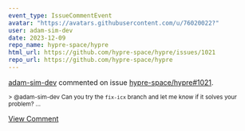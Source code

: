```yaml
---
event_type: IssueCommentEvent
avatar: "https://avatars.githubusercontent.com/u/76020022?"
user: adam-sim-dev
date: 2023-12-09
repo_name: hypre-space/hypre
html_url: https://github.com/hypre-space/hypre/issues/1021
repo_url: https://github.com/hypre-space/hypre
---
```


<a href='https://github.com/adam-sim-dev' target='_blank'>adam-sim-dev</a> commented on issue <a href='https://github.com/hypre-space/hypre/issues/1021' target='_blank'>hypre-space/hypre#1021</a>.

<small>> @adam-sim-dev Can you try the `fix-icx` branch and let me know if it solves your problem?...</small>

<a href='https://github.com/hypre-space/hypre/issues/1021' target='_blank'>View Comment</a>
